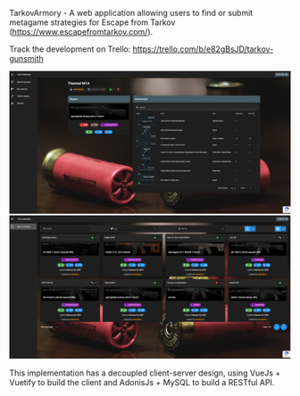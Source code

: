 TarkovArmory - 
A web application allowing users to find or submit metagame strategies for Escape from Tarkov (https://www.escapefromtarkov.com/).

Track the development on Trello: https://trello.com/b/e82gBsJD/tarkov-gunsmith

![Loadout](/Screenshots/view-page.PNG)
![Search](/Screenshots/search-page.PNG)

This implementation has a decoupled client-server design, using VueJs + Vuetify to build the client and AdonisJs + MySQL to build a RESTful API. 
